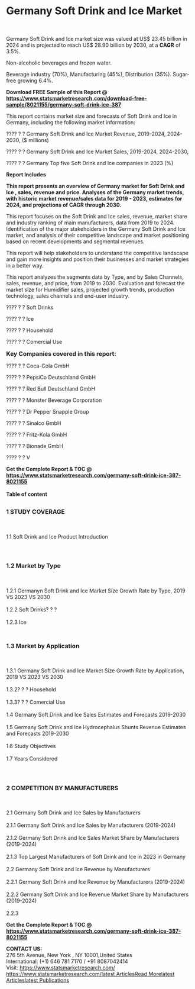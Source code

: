 <h1>Germany Soft Drink and Ice Market</h1><br/><p>Germany Soft Drink and Ice market size was valued at US$ 23.45 billion in 2024 and is projected to reach US$ 28.90 billion by 2030, at a <strong>CAGR</strong> of 3.5%.</p><p>Non-alcoholic beverages and frozen water.</p><p>Beverage industry (70%), Manufacturing (45%), Distribution (35%). Sugar-free growing 6.4%.</p><p><strong>Download FREE Sample of this Report @ <a href="https://www.statsmarketresearch.com/download-free-sample/8021155/germany-soft-drink-ice-387">https://www.statsmarketresearch.com/download-free-sample/8021155/germany-soft-drink-ice-387</a></strong></p><p>This report contains market size and forecasts of Soft Drink and Ice in Germany, including the following market information:</p><p>???? ? ? Germany Soft Drink and Ice Market Revenue, 2019-2024, 2024-2030, ($ millions)</p><p>???? ? ? Germany Soft Drink and Ice Market Sales, 2019-2024, 2024-2030,</p><p>???? ? ? Germany Top five Soft Drink and Ice companies in 2023 (%)</p><p><strong>Report Includes</strong></p><p><strong>This report presents an overview of Germany market for Soft Drink and Ice , sales, revenue and price. Analyses of the Germany market trends, with historic market revenue/sales data for 2019 - 2023, estimates for 2024, and projections of <strong>CAGR</strong> through 2030.</strong></p><p>This report focuses on the Soft Drink and Ice sales, revenue, market share and industry ranking of main manufacturers, data from 2019 to 2024. Identification of the major stakeholders in the Germany Soft Drink and Ice market, and analysis of their competitive landscape and market positioning based on recent developments and segmental revenues.</p><p>This report will help stakeholders to understand the competitive landscape and gain more insights and position their businesses and market strategies in a better way.</p><p>This report analyzes the segments data by Type, and by Sales Channels, sales, revenue, and price, from 2019 to 2030. Evaluation and forecast the market size for Humidifier sales, projected growth trends, production technology, sales channels and end-user industry.</p><p>???? ? ? Soft Drinks</p><p>???? ? ? Ice</p><p>???? ? ? Household</p><p>???? ? ? Comercial Use</p><p><span style="font-size:16px"><strong>Key Companies covered in this report:</strong></span></p><p>???? ? ? Coca-Cola GmbH</p><p>???? ? ? PepsiCo Deutschland GmbH</p><p>???? ? ? Red Bull Deutschland GmbH</p><p>???? ? ? Monster Beverage Corporation</p><p>???? ? ? Dr Pepper Snapple Group</p><p>???? ? ? Sinalco GmbH</p><p>???? ? ? Fritz-Kola GmbH</p><p>???? ? ? Bionade GmbH</p><p>???? ? ? V</p><div><b>Get the Complete Report & TOC @ <a href="https://www.statsmarketresearch.com/germany-soft-drink-ice-387-8021155">https://www.statsmarketresearch.com/germany-soft-drink-ice-387-8021155</a></b></div><br><b>Table of content</b><p><h2><span style="font-size:16px"><strong>1 STUDY COVERAGE</strong></span></h2><br /><p>1.1 Soft Drink and Ice Product Introduction</p><br /><h2><span style="font-size:16px"><strong>1.2 Market by Type</strong></span></h2><br /><p>1.2.1 Germanyn Soft Drink and Ice Market Size Growth Rate by Type, 2019 VS 2023 VS 2030<br /><br />1.2.2 Soft Drinks? ? ? <br /><br />1.2.3 Ice<br /><br /><h2><span style="font-size:16px"><strong>1.3 Market by Application</strong></span></h2><br /><p>1.3.1 Germany Soft Drink and Ice Market Size Growth Rate by Application, 2019 VS 2023 VS 2030<br /><br />1.3.2? ? ? Household<br /><br />1.3.3? ? ? Comercial Use<br /><br />1.4 Germany Soft Drink and Ice Sales Estimates and Forecasts 2019-2030<br /><br />1.5 Germany Soft Drink and Ice Hydrocephalus Shunts Revenue Estimates and Forecasts 2019-2030<br /><br />1.6 Study Objectives<br /><br />1.7 Years Considered</p><br /><h2><span style="font-size:16px"><strong>2 COMPETITION BY MANUFACTURERS</strong></span></h2><br /><p>2.1 Germany Soft Drink and Ice Sales by Manufacturers<br /><br />2.1.1 Germany Soft Drink and Ice Sales by Manufacturers (2019-2024)<br /><br />2.1.2 Germany Soft Drink and Ice Sales Market Share by Manufacturers (2019-2024)<br /><br />2.1.3 Top Largest Manufacturers of Soft Drink and Ice in 2023 in Germany<br /><br />2.2 Germany Soft Drink and Ice Revenue by Manufacturers<br /><br />2.2.1 Germany Soft Drink and Ice Revenue by Manufacturers (2019-2024)<br /><br />2.2.2 Germany Soft Drink and Ice Revenue Market Share by Manufacturers (2019-2024)<br /><br />2.2.3 <br><div><b>Get the Complete Report & TOC @ <a href="https://www.statsmarketresearch.com/germany-soft-drink-ice-387-8021155">https://www.statsmarketresearch.com/germany-soft-drink-ice-387-8021155</a></b></div></p> <b>CONTACT US:</b><br>276 5th Avenue, New York , NY 10001,United States<br>International: (+1) 646 781 7170 / +91 8087042414<br>Visit: <a href="https://www.statsmarketresearch.com/">https://www.statsmarketresearch.com/</a><br><a href="https://gyeongbokgung.com">https://www.statsmarketresearch.com/</a><a href="https://hallyeomaritime.com">latest Articles</a><a href="https://jingwansa.com">Read More</a><a href=https://nguoiviet.jp/">latest Articles</a><a href="https://www.intelmarketresearch.com/">latest Publications</a>